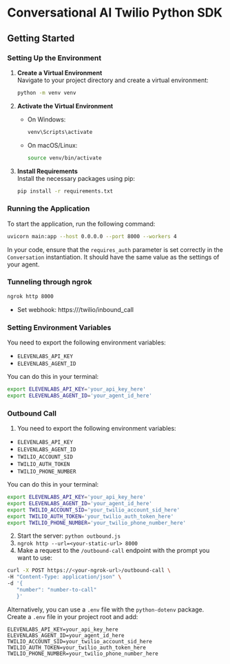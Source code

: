 # Conversational AI Twilio Python SDK

## Getting Started

### Setting Up the Environment

1. **Create a Virtual Environment**  
   Navigate to your project directory and create a virtual environment:

   ```bash
   python -m venv venv
   ```

2. **Activate the Virtual Environment**

   - On Windows:
     ```bash
     venv\Scripts\activate
     ```
   - On macOS/Linux:
     ```bash
     source venv/bin/activate
     ```

3. **Install Requirements**  
   Install the necessary packages using pip:

   ```bash
   pip install -r requirements.txt
   ```

### Running the Application

To start the application, run the following command:

```bash
uvicorn main:app --host 0.0.0.0 --port 8000 --workers 4
```

In your code, ensure that the `requires_auth` parameter is set correctly in the `Conversation` instantiation. It should have the same value as the settings of your agent.

### Tunneling through ngrok

```bash
ngrok http 8000
```

- Set webhook: https://<ngrok-url>/twilio/inbound_call

### Setting Environment Variables

You need to export the following environment variables:

- `ELEVENLABS_API_KEY`
- `ELEVENLABS_AGENT_ID`

You can do this in your terminal:

```bash
export ELEVENLABS_API_KEY='your_api_key_here'
export ELEVENLABS_AGENT_ID='your_agent_id_here'
```


### Outbound Call
1. You need to export the following environment variables:

- `ELEVENLABS_API_KEY`
- `ELEVENLABS_AGENT_ID`
- `TWILIO_ACCOUNT_SID`
- `TWILIO_AUTH_TOKEN`
- `TWILIO_PHONE_NUMBER`

You can do this in your terminal:

```bash
export ELEVENLABS_API_KEY='your_api_key_here'
export ELEVENLABS_AGENT_ID='your_agent_id_here'
export TWILIO_ACCOUNT_SID='your_twilio_account_sid_here'
export TWILIO_AUTH_TOKEN='your_twilio_auth_token_here'
export TWILIO_PHONE_NUMBER='your_twilio_phone_number_here'
```
2. Start the server: `python outbound.js`
3. `ngrok http --url=<your-static-url> 8000`
4. Make a request to the `/outbound-call` endpoint with the prompt you want to use:

```bash
curl -X POST https://<your-ngrok-url>/outbound-call \
-H "Content-Type: application/json" \
-d '{
   "number": "number-to-call"
   }'
```

Alternatively, you can use a `.env` file with the `python-dotenv` package. Create a `.env` file in your project root and add:

```
ELEVENLABS_API_KEY=your_api_key_here
ELEVENLABS_AGENT_ID=your_agent_id_here
TWILIO_ACCOUNT_SID=your_twilio_account_sid_here
TWILIO_AUTH_TOKEN=your_twilio_auth_token_here
TWILIO_PHONE_NUMBER=your_twilio_phone_number_here
```
